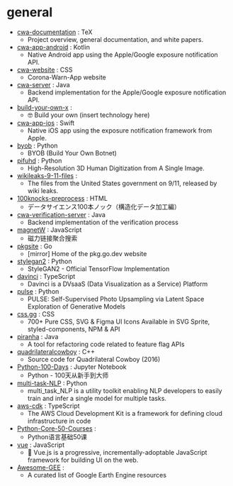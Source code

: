 # general
- [cwa-documentation](https://github.com/corona-warn-app/cwa-documentation) : TeX
  - Project overview, general documentation, and white papers.
- [cwa-app-android](https://github.com/corona-warn-app/cwa-app-android) : Kotlin
  - Native Android app using the Apple/Google exposure notification API.
- [cwa-website](https://github.com/corona-warn-app/cwa-website) : CSS
  - Corona-Warn-App website
- [cwa-server](https://github.com/corona-warn-app/cwa-server) : Java
  - Backend implementation for the Apple/Google exposure notification API.
- [build-your-own-x](https://github.com/danistefanovic/build-your-own-x) : 
  - 🤓 Build your own (insert technology here)
- [cwa-app-ios](https://github.com/corona-warn-app/cwa-app-ios) : Swift
  - Native iOS app using the exposure notification framework from Apple.
- [byob](https://github.com/malwaredllc/byob) : Python
  - BYOB (Build Your Own Botnet)
- [pifuhd](https://github.com/facebookresearch/pifuhd) : Python
  - High-Resolution 3D Human Digitization from A Single Image.
- [wikileaks-9-11-files](https://github.com/gadsden0/wikileaks-9-11-files) : 
  - The files from the United States government on 9/11, released by wiki leaks.
- [100knocks-preprocess](https://github.com/The-Japan-DataScientist-Society/100knocks-preprocess) : HTML
  - データサイエンス100本ノック（構造化データ加工編）
- [cwa-verification-server](https://github.com/corona-warn-app/cwa-verification-server) : Java
  - Backend implementation of the verification process
- [magnetW](https://github.com/xiandanin/magnetW) : JavaScript
  - 磁力链接聚合搜索
- [pkgsite](https://github.com/golang/pkgsite) : Go
  - [mirror] Home of the pkg.go.dev website
- [stylegan2](https://github.com/NVlabs/stylegan2) : Python
  - StyleGAN2 - Official TensorFlow Implementation
- [davinci](https://github.com/edp963/davinci) : TypeScript
  - Davinci is a DVsaaS (Data Visualization as a Service) Platform
- [pulse](https://github.com/adamian98/pulse) : Python
  - PULSE: Self-Supervised Photo Upsampling via Latent Space Exploration of Generative Models
- [css.gg](https://github.com/astrit/css.gg) : CSS
  - 700+ Pure CSS, SVG & Figma UI Icons Available in SVG Sprite, styled-components, NPM & API
- [piranha](https://github.com/uber/piranha) : Java
  - A tool for refactoring code related to feature flag APIs
- [quadrilateralcowboy](https://github.com/blendogames/quadrilateralcowboy) : C++
  - Source code for Quadrilateral Cowboy (2016)
- [Python-100-Days](https://github.com/jackfrued/Python-100-Days) : Jupyter Notebook
  - Python - 100天从新手到大师
- [multi-task-NLP](https://github.com/hellohaptik/multi-task-NLP) : Python
  - multi_task_NLP is a utility toolkit enabling NLP developers to easily train and infer a single model for multiple tasks.
- [aws-cdk](https://github.com/aws/aws-cdk) : TypeScript
  - The AWS Cloud Development Kit is a framework for defining cloud infrastructure in code
- [Python-Core-50-Courses](https://github.com/jackfrued/Python-Core-50-Courses) : 
  - Python语言基础50课
- [vue](https://github.com/vuejs/vue) : JavaScript
  - 🖖 Vue.js is a progressive, incrementally-adoptable JavaScript framework for building UI on the web.
- [Awesome-GEE](https://github.com/giswqs/Awesome-GEE) : 
  - A curated list of Google Earth Engine resources

